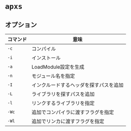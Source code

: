 # `apxs`
## オプション
| コマンド | 意味                                   |
| -        | -                                      |
| `-c`     | コンパイル                             |
| `-i`     | インストール                           |
| `-a`     | LoadModule設定を生成                   |
| `-n`     | モジュール名を指定                     |
| `-I`     | インクルードするヘッダを探すパスを追加 |
| `-L`     | ライブラリを探すパスを追加             |
| `-l`     | リンクするライブラリを指定             |
| `-Wc`    | 追加でコンパイラに渡すフラグを指定     |
| `-Wl`    | 追加でリンカに渡すフラグを指定         |
